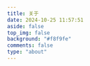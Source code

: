 ```yaml
---
title: 关于
date: 2024-10-25 11:57:51
aside: false
top_img: false
background: "#f8f9fe"
comments: false
type: "about"
---
```




